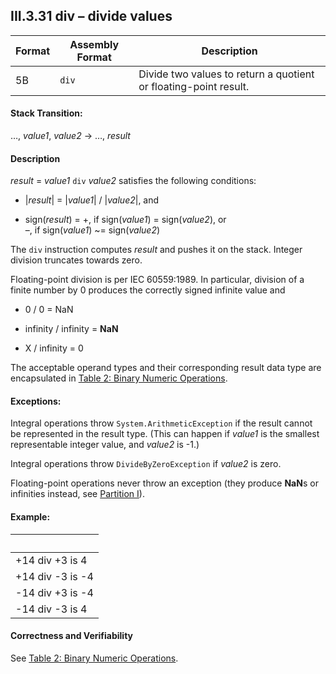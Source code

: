 ## III.3.31 div &ndash; divide values

 | Format | Assembly Format | Description
 | ---- | ---- | ----
 | 5B | `div` | Divide two values to return a quotient or floating-point result.

#### Stack Transition:

&hellip;, _value1_, _value2_ &rarr; &hellip;, _result_

#### Description

_result_ = _value1_ `div` _value2_ satisfies the following conditions:

 * \|_result_\| = \|_value1_\| / \|_value2_\|, and

 * sign(_result_) = +, if sign(_value1_) = sign(_value2_), or  
   –, if sign(_value1_) ~= sign(_value2_)

The `div` instruction computes _result_ and pushes it on the stack. Integer division truncates towards zero.

Floating-point division is per IEC 60559:1989. In particular, division of a finite number by 0 produces the correctly signed infinite value and

 * 0 / 0 = NaN

 * infinity / infinity = **NaN**

 * X / infinity = 0

The acceptable operand types and their corresponding result data type are encapsulated in [Table 2: Binary Numeric Operations](#todo-missing-hyperlink).

#### Exceptions:

Integral operations throw `System.ArithmeticException` if the result cannot be represented in the result type. (This can happen if _value1_ is the smallest representable integer value, and _value2_ is -1.)

Integral operations throw `DivideByZeroException` if _value2_ is zero.

Floating-point operations never throw an exception (they produce **NaN**s or infinities instead, see [Partition I](i.12.1.3-handling-of-floating-point-data-types.md)).

#### Example:

 | &nbsp;
 | ----
 | +14 div +3 is 4
 | +14 div -3 is -4
 | -14 div +3 is -4
 | -14 div -3 is 4

#### Correctness and Verifiability

See [Table 2: Binary Numeric Operations](#todo-missing-hyperlink).
